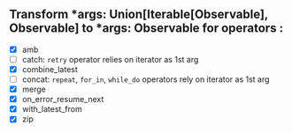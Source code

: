 ## Transform *args: Union[Iterable[Observable], Observable] to *args: Observable for operators :
- [x] amb
- [ ] catch: `retry` operator relies on iterator as 1st arg
- [x] combine_latest
- [ ] concat: `repeat`, `for_in`, `while_do` operators rely on iterator as 1st arg 
- [x] merge
- [x] on_error_resume_next
- [x] with_latest_from
- [x] zip
